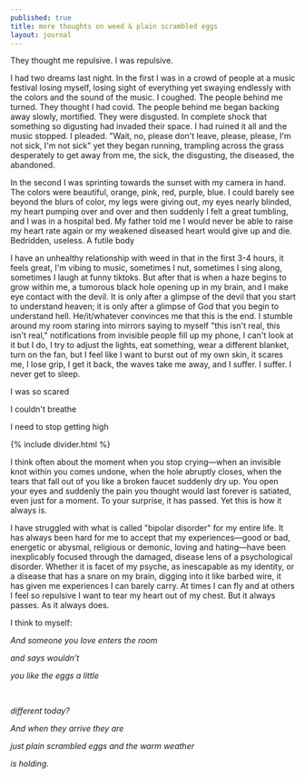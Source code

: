 ```yaml
---
published: true
title: more thoughts on weed & plain scrambled eggs
layout: journal
---
```


They thought me repulsive. I was repulsive.

I had two dreams last night. In the first I was in a crowd of people at a music festival losing myself, losing sight of everything yet swaying endlessly with the colors and the sound of the music. I coughed. The people behind me turned. They thought I had covid. The people behind me began backing away slowly, mortified. They were disgusted. In complete shock that something so digusting had invaded their space. I had ruined it all and the music stopped. I pleaded. "Wait, no, please don't leave, please, please, I'm not sick, I'm not sick" yet they began running, trampling across the grass desperately to get away from me, the sick, the disgusting, the diseased, the abandoned.

In the second I was sprinting towards the sunset with my camera in hand. The colors were beautiful, orange, pink, red, purple, blue. I could barely see beyond the blurs of color, my legs were giving out, my eyes nearly blinded, my heart pumping over and over and then suddenly I felt a great tumbling, and I was in a hospital bed. My father told me I would never be able to raise my heart rate again or my weakened diseased heart would give up and die. Bedridden, useless. A futile body

I have an unhealthy relationship with weed in that in the first 3-4 hours, it feels great, I'm vibing to music, sometimes I nut, sometimes I sing along, sometimes I laugh at funny tiktoks. But after that is when a haze begins to grow within me, a tumorous black hole opening up in my brain, and I make eye contact with the devil. It is only after a glimpse of the devil that you start to understand heaven; it is only after a glimpse of God that you begin to understand hell. He/it/whatever convinces me that this is the end. I stumble around my room staring into mirrors saying to myself "this isn't real, this isn't real," notifications from invisible people fill up my phone, I can't look at it but I do, I try to adjust the lights, eat something, wear a different blanket, turn on the fan, but I feel like I want to burst out of my own skin, it scares me, I lose grip, I get it back, the waves take me away, and I suffer. I suffer. I never get to sleep.

I was so scared

I couldn't breathe

I need to stop getting high

{% include divider.html %}

I think often about the moment when you stop crying—when an invisible knot within you comes undone, when the hole abruptly closes, when the tears that fall out of you like a broken faucet suddenly dry up. You open your eyes and suddenly the pain you thought would last forever is satiated, even just for a moment. To your surprise, it has passed. Yet this is how it always is.

I have struggled with what is called "bipolar disorder" for my entire life. It has always been hard for me to accept that my experiences—good or bad, energetic or abysmal, religious or demonic, loving and hating—have been inexplicably focused through the damaged, disease lens of a psychological disorder. Whether it is facet of my psyche, as inescapable as my identity, or a disease that has a snare on my brain, digging into it like barbed wire, it has given me experiences I can barely carry. At times I can fly and at others I feel so repulsive I want to tear my heart out of my chest. But it always passes. As it always does.

I think to myself:

_And someone you love enters the room_

_and says wouldn’t_

_you like the eggs a little_

<br>

_different today?_

_And when they arrive they are_

_just plain scrambled eggs and the warm weather_

_is holding._